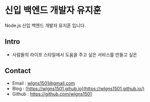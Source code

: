# 신입 백엔드 개발자 유지훈

Node.js 신입 백엔드 개발자 유지훈 입니다.

## Intro

* 사람들의 라이프 스타일에서 도움을 주고 싶은 서비스를 만들고 싶은 

## Contact

- Email : wlgns1501@gmail.com
- Blog : [https://wlgns1501.gihub.io](https://wlgns1501.github.io/)
- Github : https://github.com/wlgns1501
